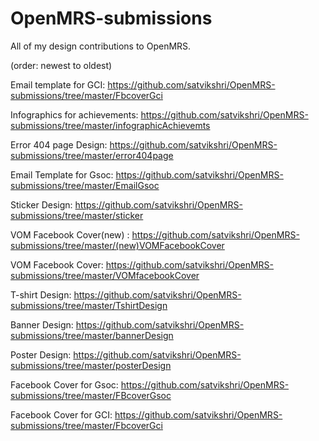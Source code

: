 # OpenMRS-submissions
All of my design contributions to OpenMRS.

(order: newest to oldest)

Email template for GCI: https://github.com/satvikshri/OpenMRS-submissions/tree/master/FbcoverGci

Infographics for achievements: https://github.com/satvikshri/OpenMRS-submissions/tree/master/infographicAchievemts

Error 404 page Design: https://github.com/satvikshri/OpenMRS-submissions/tree/master/error404page

Email Template for Gsoc: https://github.com/satvikshri/OpenMRS-submissions/tree/master/EmailGsoc

Sticker Design: https://github.com/satvikshri/OpenMRS-submissions/tree/master/sticker

VOM Facebook Cover(new) : https://github.com/satvikshri/OpenMRS-submissions/tree/master/(new)VOMFacebookCover

VOM Facebook Cover: https://github.com/satvikshri/OpenMRS-submissions/tree/master/VOMfacebookCover

T-shirt Design: https://github.com/satvikshri/OpenMRS-submissions/tree/master/TshirtDesign

Banner Design: https://github.com/satvikshri/OpenMRS-submissions/tree/master/bannerDesign

Poster Design: https://github.com/satvikshri/OpenMRS-submissions/tree/master/posterDesign

Facebook Cover for Gsoc: https://github.com/satvikshri/OpenMRS-submissions/tree/master/FBcoverGsoc

Facebook Cover for GCI: https://github.com/satvikshri/OpenMRS-submissions/tree/master/FbcoverGci

